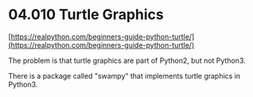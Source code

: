 # 04.010 Turtle Graphics

[https://realpython.com/beginners-guide-python-turtle/](https://realpython.com/beginners-guide-python-turtle/)

The problem is that turtle graphics are part of Python2, but not Python3.  

There is a package called "swampy" that implements turtle graphics in Python3.